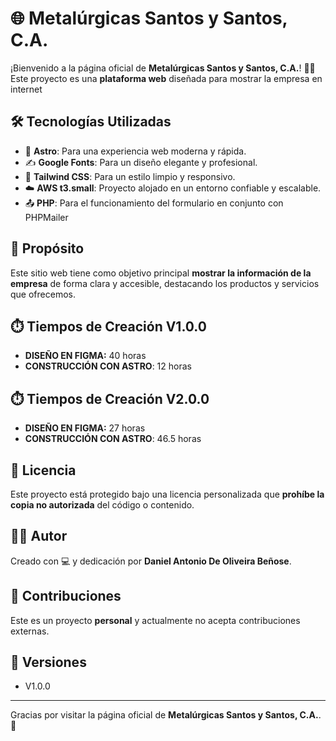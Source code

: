 # 🌐 Metalúrgicas Santos y Santos, C.A.
¡Bienvenido a la página oficial de **Metalúrgicas Santos y Santos, C.A.**! 🚪🔩  
Este proyecto es una **plataforma web** diseñada para mostrar la empresa en internet
## 🛠️ Tecnologías Utilizadas  
- 🚀 **Astro**: Para una experiencia web moderna y rápida.  
- ✍️ **Google Fonts**: Para un diseño elegante y profesional.  
- 🎨 **Tailwind CSS**: Para un estilo limpio y responsivo.  
- ☁️ **AWS t3.small**: Proyecto alojado en un entorno confiable y escalable.
- 📤 **PHP**: Para el funcionamiento del formulario en conjunto con PHPMailer
## 🎯 Propósito  
Este sitio web tiene como objetivo principal **mostrar la información de la empresa** de forma clara y accesible, destacando los productos y servicios que ofrecemos.  
## ⏱️ Tiempos de Creación V1.0.0
- **DISEÑO EN FIGMA:** 40 horas
- **CONSTRUCCIÓN CON ASTRO**: 12 horas
## ⏱️ Tiempos de Creación V2.0.0
- **DISEÑO EN FIGMA:** 27 horas  
- **CONSTRUCCIÓN CON ASTRO**: 46.5 horas
## 🚫 Licencia  
Este proyecto está protegido bajo una licencia personalizada que **prohíbe la copia no autorizada** del código o contenido.  
## 👨‍💻 Autor  
Creado con 💻 y dedicación por **Daniel Antonio De Oliveira Beñose**.  
## 🤝 Contribuciones  
Este es un proyecto **personal** y actualmente no acepta contribuciones externas.  
## 👾 Versiones
- V1.0.0
---
Gracias por visitar la página oficial de **Metalúrgicas Santos y Santos, C.A.**. 🌟  
